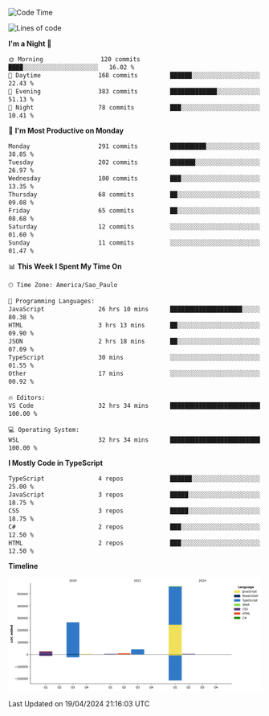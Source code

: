 <!--START_SECTION:waka-->
![Code Time](http://img.shields.io/badge/Code%20Time-2%2C458%20hrs%2038%20mins-blue)

![Lines of code](https://img.shields.io/badge/From%20Hello%20World%20I%27ve%20Written-903.8%20thousand%20lines%20of%20code-blue)

**I'm a Night 🦉** 

```text
🌞 Morning                120 commits         ████░░░░░░░░░░░░░░░░░░░░░   16.02 % 
🌆 Daytime                168 commits         ██████░░░░░░░░░░░░░░░░░░░   22.43 % 
🌃 Evening                383 commits         █████████████░░░░░░░░░░░░   51.13 % 
🌙 Night                  78 commits          ███░░░░░░░░░░░░░░░░░░░░░░   10.41 % 
```
📅 **I'm Most Productive on Monday** 

```text
Monday                   291 commits         ██████████░░░░░░░░░░░░░░░   38.85 % 
Tuesday                  202 commits         ███████░░░░░░░░░░░░░░░░░░   26.97 % 
Wednesday                100 commits         ███░░░░░░░░░░░░░░░░░░░░░░   13.35 % 
Thursday                 68 commits          ██░░░░░░░░░░░░░░░░░░░░░░░   09.08 % 
Friday                   65 commits          ██░░░░░░░░░░░░░░░░░░░░░░░   08.68 % 
Saturday                 12 commits          ░░░░░░░░░░░░░░░░░░░░░░░░░   01.60 % 
Sunday                   11 commits          ░░░░░░░░░░░░░░░░░░░░░░░░░   01.47 % 
```


📊 **This Week I Spent My Time On** 

```text
🕑︎ Time Zone: America/Sao_Paulo

💬 Programming Languages: 
JavaScript               26 hrs 10 mins      ████████████████████░░░░░   80.38 % 
HTML                     3 hrs 13 mins       ██░░░░░░░░░░░░░░░░░░░░░░░   09.90 % 
JSON                     2 hrs 18 mins       ██░░░░░░░░░░░░░░░░░░░░░░░   07.09 % 
TypeScript               30 mins             ░░░░░░░░░░░░░░░░░░░░░░░░░   01.55 % 
Other                    17 mins             ░░░░░░░░░░░░░░░░░░░░░░░░░   00.92 % 

🔥 Editors: 
VS Code                  32 hrs 34 mins      █████████████████████████   100.00 % 

💻 Operating System: 
WSL                      32 hrs 34 mins      █████████████████████████   100.00 % 
```

**I Mostly Code in TypeScript** 

```text
TypeScript               4 repos             ██████░░░░░░░░░░░░░░░░░░░   25.00 % 
JavaScript               3 repos             █████░░░░░░░░░░░░░░░░░░░░   18.75 % 
CSS                      3 repos             █████░░░░░░░░░░░░░░░░░░░░   18.75 % 
C#                       2 repos             ███░░░░░░░░░░░░░░░░░░░░░░   12.50 % 
HTML                     2 repos             ███░░░░░░░░░░░░░░░░░░░░░░   12.50 % 
```



**Timeline**

![Lines of Code chart](https://raw.githubusercontent.com/jonhoffmam/jonhoffmam/master/assets/bar_graph.png)


 Last Updated on 19/04/2024 21:16:03 UTC
<!--END_SECTION:waka-->
